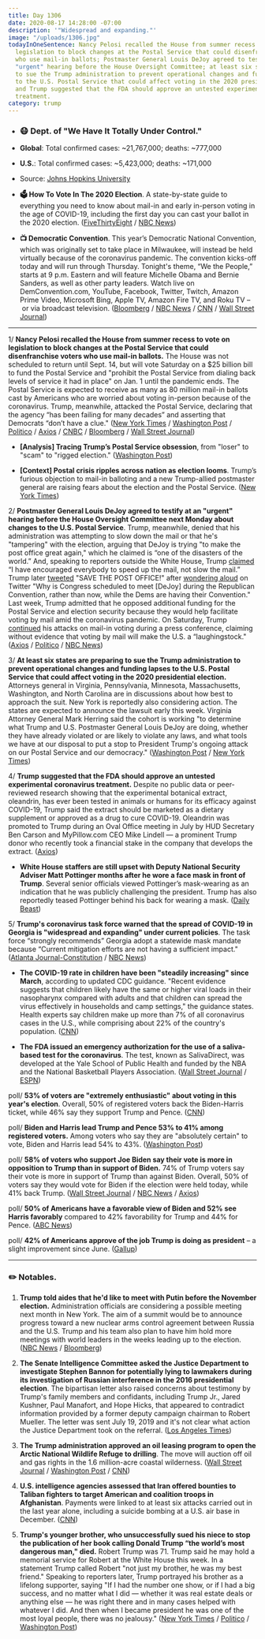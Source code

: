 ```yaml
---
title: Day 1306
date: 2020-08-17 14:28:00 -07:00
description: '"Widespread and expanding."'
image: "/uploads/1306.jpg"
todayInOneSentence: Nancy Pelosi recalled the House from summer recess to vote on
  legislation to block changes at the Postal Service that could disenfranchise voters
  who use mail-in ballots; Postmaster General Louis DeJoy agreed to testify at an
  "urgent" hearing before the House Oversight Committee; at least six states are preparing
  to sue the Trump administration to prevent operational changes and funding lapses
  to the U.S. Postal Service that could affect voting in the 2020 presidential election;
  and Trump suggested that the FDA should approve an untested experimental coronavirus
  treatment.
category: trump
---
```


* ### 😷 Dept. of "We Have It Totally Under Control."

* **Global**: Total confirmed cases: \~21,767,000; deaths: \~777,000

* **U.S.**: Total confirmed cases: \~5,423,000; deaths: \~171,000

* Source: [Johns Hopkins University](https://coronavirus.jhu.edu/map.html)

* **🗳 How To Vote In The 2020 Election**. A state-by-state guide to everything you need to know about mail-in and early in-person voting in the age of COVID-19, including the first day you can cast your ballot in the 2020 election. ([FiveThirtyEight](https://projects.fivethirtyeight.com/how-to-vote-2020/) / [NBC News](https://www.nbcnews.com/specials/plan-your-vote-state-by-state-guide-voting-by-mail-early-in-person-voting-election/index.html?cid=bc_npd_nn_ms_np-1_200816))

* **📺 Democratic Convention**. This year’s Democratic National Convention, which was originally set to take place in Milwaukee, will instead be held virtually because of the coronavirus pandemic. The convention kicks-off today and will run through Thursday. Tonight's theme, “We the People,” starts at 9 p.m. Eastern and will feature Michelle Obama and Bernie Sanders, as well as other party leaders. Watch live on DemConvention.com, YouTube, Facebook, Twitter, Twitch, Amazon Prime Video, Microsoft Bing, Apple TV, Amazon Fire TV, and Roku TV – or via broadcast television. ([Bloomberg](https://www.bloomberg.com/news/articles/2020-08-17/a-viewers-guide-to-the-democratic-national-convention-monday?srnd=premium&sref=MIBMEEoj) / [NBC News](https://www.nbcnews.com/politics/2020-election/democratic-national-convention-5-things-watch-night-1-n1236899) / [CNN](https://www.cnn.com/politics/live-news/dnc-2020-day-1/index.html) / [Wall Street Journal](https://www.wsj.com/articles/dnc-2020-schedule-speakers-how-to-watch-11597632353))

---

1/ **Nancy Pelosi recalled the House from summer recess to vote on legislation to block changes at the Postal Service that could disenfranchise voters who use mail-in ballots.** The House was not scheduled to return until Sept. 14, but will vote Saturday on a $25 billion bill to fund the Postal Service and "prohibit the Postal Service from dialing back levels of service it had in place" on Jan. 1 until the pandemic ends. The Postal Service is expected to receive as many as 80 million mail-in ballots cast by Americans who are worried about voting in-person because of the coronavirus. Trump, meanwhile, attacked the Postal Service, declaring that the agency “has been failing for many decades” and asserting that Democrats “don’t have a clue." ([New York Times](https://www.nytimes.com/2020/08/16/us/politics/coronavirus-postal-service-stimulus-bill.html) / [Washington Post](https://www.washingtonpost.com/business/2020/08/16/postal-service-mail-democrats-hearing-dejoy/) / [Politico](https://www.politico.com/news/2020/08/17/house-vote-on-postal-service-funding-397081) / [Axios](https://www.axios.com/pelosi-house-postal-service-bbce98bd-6fe5-4640-995d-6061d4767940.html) / [CNBC](https://www.cnbc.com/2020/08/16/democrats-call-for-postal-chief-to-testify-before-congress.html) / [Bloomberg](https://www.bloomberg.com/news/articles/2020-08-17/house-to-vote-on-25-billion-to-aid-post-office-bar-cutbacks?srnd=premium) / [Wall Street Journal](https://www.wsj.com/articles/house-democrats-set-vote-on-bill-to-bolster-usps-11597690514?mod=hp_lead_pos3))

* **\[Analysis\] Tracing Trump’s Postal Service obsession**, from "loser" to "scam" to "rigged election." ([Washington Post](https://www.washingtonpost.com/politics/trump-post-office-mail-vote/2020/08/15/27a2ffd4-de5f-11ea-809e-b8be57ba616e_story.html))

* **\[Context\] Postal crisis ripples across nation as election looms**. Trump’s furious objection to mail-in balloting and a new Trump-allied postmaster general are raising fears about the election and the Postal Service. ([New York Times](https://www.nytimes.com/2020/08/15/us/post-office-vote-by-mail.html))

2/ **Postmaster General Louis DeJoy agreed to testify at an "urgent" hearing before the House Oversight Committee next Monday about changes to the U.S. Postal Service**. Trump, meanwhile, denied that his administration was attempting to slow down the mail or that he's "tampering" with the election, arguing that DeJoy is trying "to make the post office great again," which he claimed is “one of the disasters of the world.” And, speaking to reporters outside the White House, Trump [claimed](https://www.politico.com/news/2020/08/17/mail-in-voting-trump-postal-service-397009) “I have encouraged everybody to speed up the mail, not slow the mail.” Trump later [tweeted](https://twitter.com/realDonaldTrump/status/1295454897689604097) "SAVE THE POST OFFICE!" after [wondering aloud](https://twitter.com/realDonaldTrump/status/1295454264412667904) on Twitter "Why is Congress scheduled to meet \[DeJoy\] during the Republican Convention, rather than now, while the Dems are having their Convention." Last week, Trump admitted that he opposed additional funding for the Postal Service and election security because they would help facilitate voting by mail amid the coronavirus pandemic. On Saturday, Trump [continued](https://www.axios.com/trump-postmaster-general-usps-mail-ballots-dd32964a-ee48-4f62-9f44-f1d213f2b66a.html) his attacks on mail-in voting during a press conference, claiming without evidence that voting by mail will make the U.S. a “laughingstock." ([Axios](https://www.axios.com/postmaster-general-testify-house-oversight-557db83b-c9fa-4532-9b9e-01f53e9a724b.html) / [Politico](https://www.politico.com/news/2020/08/17/dejoy-testify-congress-postal-service-397082) / [NBC News](https://www.nbcnews.com/politics/2020-election/trump-denies-delaying-mail-usps-head-slated-testify-congress-n1236974))

3/ **At least six states are preparing to sue the Trump administration to prevent operational changes and funding lapses to the U.S. Postal Service that could affect voting in the 2020 presidential election.** Attorneys general in Virginia, Pennsylvania, Minnesota, Massachusetts, Washington, and North Carolina are in discussions about how best to approach the suit. New York is reportedly also considering action. The states are expected to announce the lawsuit early this week. Virginia Attorney General Mark Herring said the cohort is working "to determine what Trump and U.S. Postmaster General Louis DeJoy are doing, whether they have already violated or are likely to violate any laws, and what tools we have at our disposal to put a stop to President Trump's ongoing attack on our Postal Service and our democracy." ([Washington Post](https://www.washingtonpost.com/politics/state-officials-rush-to-shore-up-confidence-in-nov-3-election-as-voters-express-new-fears-about-mail-voting/2020/08/16/3d511144-df23-11ea-b205-ff838e15a9a6_story.html?hpid=hp_hp-top-table-high_trumpvote-339pm%3Ahomepage%2Fstory-ans) / [New York Times](https://www.nytimes.com/2020/08/16/us/politics/coronavirus-postal-service-stimulus-bill.html))

4/ **Trump suggested that the FDA should approve an untested experimental coronavirus treatment.** Despite no public data or peer-reviewed research showing that the experimental botanical extract, oleandrin, has ever been tested in animals or humans for its efficacy against COVID-19, Trump said the extract should be marketed as a dietary supplement or approved as a drug to cure COVID-19. Oleandrin was promoted to Trump during an Oval Office meeting in July by HUD Secretary Ben Carson and MyPillow.com CEO Mike Lindell — a prominent Trump donor who recently took a financial stake in the company that develops the extract. ([Axios](https://www.axios.com/trump-covid-oleandrin-9896f570-6cd8-4919-af3a-65ebad113d41.html))

* **White House staffers are still upset with Deputy National Security Adviser Matt Pottinger months after he wore a face mask in front of Trump**. Several senior officials viewed Pottinger’s mask-wearing as an indication that he was publicly challenging the president. Trump has also reportedly teased Pottinger behind his back for wearing a mask. ([Daily Beast](https://www.thedailybeast.com/white-house-staffers-pissed-at-a-top-national-security-aide-for-wearing-a-mask-in-front-of-them))

5/ **Trump's coronavirus task force warned that the spread of COVID-19 in Georgia is "widespread and expanding" under current policies**. The task force “strongly recommends” Georgia adopt a statewide mask mandate because “Current mitigation efforts are not having a sufficient impact." ([Atlanta Journal-Constitution](https://www.ajc.com/news/white-house-warns-of-widespread-and-expanding-viral-spread-in-georgia/5DEVU3BSCZAIHCSI3A3KTTGGIY/) / [NBC News](https://www.nbcnews.com/news/us-news/coronavirus-spread-georgia-widespread-expanding-says-report-leaked-wh-warning-n1236866))

* **The COVID-19 rate in children have been "steadily increasing" since March**, according to updated CDC guidance. "Recent evidence suggests that children likely have the same or higher viral loads in their nasopharynx compared with adults and that children can spread the virus effectively in households and camp settings," the guidance states. Health experts say children make up more than 7% of all coronavirus cases in the U.S., while comprising about 22% of the country's population. ([CNN](https://www.cnn.com/2020/08/15/health/us-coronavirus-saturday/))

* **The FDA issued an emergency authorization for the use of a saliva-based test for the coronavirus**. The test, known as SalivaDirect, was developed at the Yale School of Public Health and funded by the NBA and the National Basketball Players Association. ([Wall Street Journal](https://www.wsj.com/articles/the-fda-authorizes-a-cheap-fast-saliva-testand-the-nba-is-involved-11597508654) / [ESPN](https://www.espn.com/nba/story/_/id/29667299/fda-allowing-saliva-based-test-funded-nba))

poll/ **53% of voters are "extremely enthusiastic" about voting in this year's election**. Overall, 50% of registered voters back the Biden-Harris ticket, while 46% say they support Trump and Pence. ([CNN](https://www.cnn.com/2020/08/16/politics/cnn-poll-biden-trump-august/index.html))

poll/ **Biden and Harris lead Trump and Pence 53% to 41% among registered voters.** Among voters who say they are "absolutely certain" to vote, Biden and Harris lead 54% to 43%. ([Washington Post](https://www.washingtonpost.com/politics/post-abc-poll-shows-biden-harris-hold-double-digit-lead-over-trump-pence/2020/08/16/d5c9c312-dfe6-11ea-8dd2-d07812bf00f7_story.html))

poll/ **58% of voters who support Joe Biden say their vote is more in opposition to Trump than in support of Biden.** 74% of Trump voters say their vote is more in support of Trump than against Biden. Overall, 50% of voters say they would vote for Biden if the election were held today, while 41% back Trump. ([Wall Street Journal](https://www.wsj.com/articles/biden-leads-trump-50-to-41-in-poll-ahead-of-party-conventions-11597582800?mod=djemalertNEWS) / [NBC News](https://www.nbcnews.com/politics/meet-the-press/trump-still-has-50-percent-problem-nbc-news-wsj-poll-n1236916) / [Axios](https://www.axios.com/biden-trump-poll-against-3afb9853-427c-4c85-8673-ed64d6a0a5f5.html))

poll/ **50% of Americans have a favorable view of Biden and 52% see Harris favorably** compared to 42% favorability for Trump and 44% for Pence. ([ABC News](https://abcnews.go.com/PollingUnit/election-advantage-stays-biden-enthusiasm-deficit-eases-remains/story?id=72356854))

poll/ **42% of Americans approve of the job Trump is doing as president** – a slight improvement since June. ([Gallup](https://news.gallup.com/poll/317477/trump-job-approval-below-seven-key-issues.aspx))

---

### ✏️ Notables.

1. **Trump told aides that he'd like to meet with Putin before the November election.** Administration officials are considering a possible meeting next month in New York. The aim of a summit would be to announce progress toward a new nuclear arms control agreement between Russia and the U.S. Trump and his team also plan to have him hold more meetings with world leaders in the weeks leading up to the election. ([NBC News](https://www.nbcnews.com/politics/national-security/trump-eyes-putin-meeting-november-election-say-four-people-familiar-n1236861) / [Bloomberg](https://www.bloomberg.com/news/articles/2020-08-16/trump-eyes-putin-meeting-before-november-election-nbc-reports?sref=MIBMEEoj))

2. **The Senate Intelligence Committee asked the Justice Department to investigate Stephen Bannon for potentially lying to lawmakers during its investigation of Russian interference in the 2016 presidential election**. The bipartisan letter also raised concerns about testimony by Trump's family members and confidants, including Trump Jr., Jared Kushner, Paul Manafort, and Hope Hicks, that appeared to contradict information provided by a former deputy campaign chairman to Robert Mueller. The letter was sent July 19, 2019 and it's not clear what action the Justice Department took on the referral. ([Los Angeles Times](https://www.latimes.com/politics/story/2020-08-14/senate-committee-sought-investigation-of-bannon-raised-concerns-about-trump-family-testimony))

3. **The Trump administration approved an oil leasing program to open the Arctic National Wildlife Refuge to drilling**. The move will auction off oil and gas rights in the 1.6 million-acre coastal wilderness. ([Wall Street Journal](https://www.wsj.com/articles/interior-secretary-to-approve-oil-drilling-in-alaska-s-arctic-refuge-11597667400) / [Washington Post](https://www.washingtonpost.com/climate-environment/2020/08/17/trump-drilling-arctic-national-wildlife-refuge-alaska/) / [CNN](https://www.cnn.com/2020/08/17/politics/trump-arctic-wildlife-drilling/index.html))

4. **U.S. intelligence agencies assessed that Iran offered bounties to Taliban fighters to target American and coalition troops in Afghanistan**. Payments were linked to at least six attacks carried out in the last year alone, including a suicide bombing at a U.S. air base in December. ([CNN](https://www.cnn.com/2020/08/17/politics/iran-taliban-bounties-us-intelligence/index.html))

5. **Trump's younger brother, who unsuccessfully sued his niece to stop the publication of her book calling Donald Trump “the world’s most dangerous man," died.** Robert Trump was 71. Trump said he may hold a memorial service for Robert at the White House this week. In a statement Trump called Robert "not just my brother, he was my best friend." Speaking to reporters later, Trump portrayed his brother as a lifelong supporter, saying "If I had the number one show, or if I had a big success, and no matter what I did — whether it was real estate deals or anything else — he was right there and in many cases helped with whatever I did. And then when I became president he was one of the most loyal people, there was no jealousy." ([New York Times](https://www.nytimes.com/2020/08/15/us/politics/robert-s-trump-dead.html) / [Politico](https://www.politico.com/news/2020/08/17/robert-trump-funeral-white-house-397004) / [Washington Post](https://www.washingtonpost.com/local/obituaries/robert-trump-younger-brother-of-president-trump-who-filed-lawsuit-against-niece-dies-at-71/2020/08/15/6ec0f102-de62-11ea-8051-d5f887d73381_story.html))
